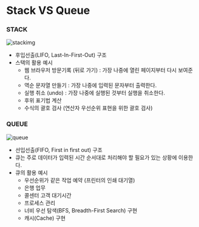 # Stack VS Queue

### STACK
![stackimg](https://user-images.githubusercontent.com/24876345/104253116-13a10480-54b7-11eb-8c06-ff38c4299063.png)

* 후입선출(LIFO, Last-In-First-Out) 구조
* 스택의 활용 예시
  - 웹 브라우저 방문기록 (뒤로 가기) : 가장 나중에 열린 페이지부터 다시 보여준다.
  - 역순 문자열 만들기 : 가장 나중에 입력된 문자부터 출력한다.
  - 실행 취소 (undo) : 가장 나중에 실행된 것부터 실행을 취소한다.
  - 후위 표기법 계산
  - 수식의 괄호 검사 (연산자 우선순위 표현을 위한 괄호 검사)

### QUEUE
![queue](https://user-images.githubusercontent.com/24876345/104253111-113eaa80-54b7-11eb-9103-4f2528be0a88.png)

* 선입선출(FIFO, First in first out) 구조
* 큐는 주로 데이터가 입력된 시간 순서대로 처리해야 할 필요가 있는 상황에 이용한다.
* 큐의 활용 예시
  - 우선순위가 같은 작업 예약 (프린터의 인쇄 대기열)
  - 은행 업무
  - 콜센터 고객 대기시간
  - 프로세스 관리
  - 너비 우선 탐색(BFS, Breadth-First Search) 구현
  - 캐시(Cache) 구현

